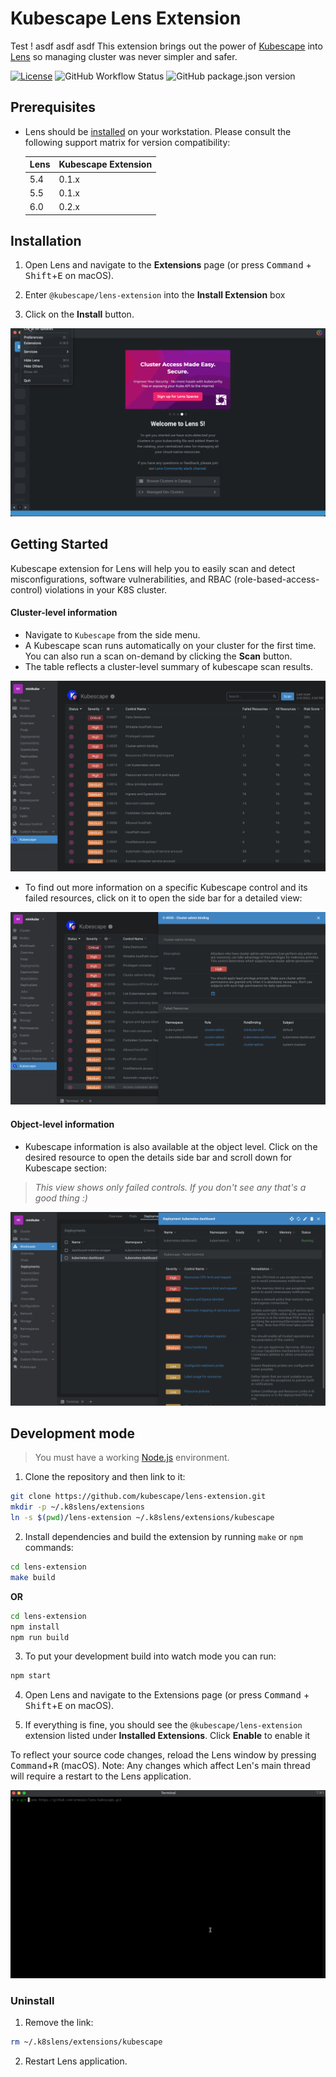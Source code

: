 # Kubescape Lens Extension
Test ! asdf asdf asdf
This extension brings out the power of [Kubescape][kubescape] into [Lens][lens] so managing cluster was never simpler and safer.

[![License][license-img]][license]
![GitHub Workflow Status](https://img.shields.io/github/workflow/status/kubescape/lens-extension/publish)
![GitHub package.json version](https://img.shields.io/github/package-json/v/kubescape/lens-extension)

## Prerequisites

* Lens should be [installed][lens-installation] on your workstation. Please consult the following support matrix for version compatibility:

  | Lens | Kubescape Extension |
  |------|---------------------|
  | 5.4  | 0.1.x               |
  | 5.5  | 0.1.x               |
  | 6.0  | 0.2.x               |

## Installation

1. Open Lens and navigate to the __Extensions__ page (or press <kbd>Command</kbd> + <kbd>Shift</kbd>+<kbd>E</kbd> on macOS).

2. Enter ``@kubescape/lens-extension`` into the __Install Extension__ box

3. Click on the __Install__ button.



<img src="docs/installation.gif"> 


## Getting Started

Kubescape extension for Lens will help you to easily scan and detect misconfigurations, software vulnerabilities, and RBAC (role-based-access-control) violations in your K8S cluster.

#### Cluster-level information

* Navigate to `Kubescape` from the side menu.
* A Kubescape scan runs automatically on your cluster for the first time. You can also run a scan on-demand by clicking the __Scan__ button.
* The table reflects a cluster-level summary of kubescape scan results.

<img src="docs/scan-results.png"> 

<br />

* To find out more information on a specific Kubescape control and its failed resources, click on it to open the side bar for a detailed view:

<img src="docs/cluster-level-info.png"> 

#### Object-level information

* Kubescape information is also available at the object level. Click on the desired resource to open the details side bar and scroll down for Kubescape section:

>_This view shows only failed controls. If you don't see any that's a good thing :)_

<img src="docs/object-level-info.png"> 



## Development mode

> You must have a working [Node.js][nodejs] environment.

1. Clone the repository and then link to it:

```sh
git clone https://github.com/kubescape/lens-extension.git 
mkdir -p ~/.k8slens/extensions
ln -s $(pwd)/lens-extension ~/.k8slens/extensions/kubescape
```

2. Install dependencies and build the extension by running `make` or `npm` commands:

```sh
cd lens-extension
make build
```

__OR__

```sh
cd lens-extension
npm install
npm run build
```

3. To put your development build into watch mode you can run:

```sh
npm start
```

4. Open Lens and navigate to the Extensions page (or press <kbd>Command</kbd> + <kbd>Shift</kbd>+<kbd>E</kbd> on macOS).

5. If everything is fine, you should see the ``@kubescape/lens-extension`` extension listed under __Installed Extensions__. Click __Enable__ to enable it


To reflect your source code changes, reload the Lens window by pressing <kbd>Command</kbd>+<kbd>R</kbd> (macOS). Note: Any changes which affect Len's main thread will require a restart to the Lens application.


<img src="docs/development.gif"> 

### Uninstall

1. Remove the link:
```sh
rm ~/.k8slens/extensions/kubescape
```

2. Restart Lens application.


[lens]: https://github.com/lensapp/lens
[kubescape]: https://github.com/armosec/kubescape
[license]: https://github.com/kubescape/lens-extension/blob/master/LICENSE
[license-img]: https://img.shields.io/github/license/kubescape/lens-extension
[nodejs]: https://www.nodejs.org/en/
[lens-installation]: https://github.com/lensapp/lens#installation
